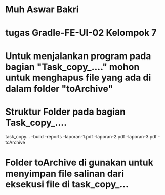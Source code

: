 # Muh Aswar Bakri
# tugas Gradle-FE-UI-02 Kelompok 7

# Untuk menjalankan program pada bagian "Task_copy_...." mohon untuk menghapus file yang ada di dalam folder "toArchive" 
# Struktur Folder pada bagian Task_copy_.... 
task_copy...
      -build
          -reports
            -laporan-1.pdf
            -laporan-2.pdf
            -laporan-3.pdf
          -toArchive
# Folder toArchive di gunakan untuk menyimpan file salinan dari eksekusi file di task_copy_...
